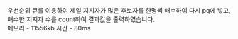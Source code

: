 우선순위 큐를 이용하여 제일 지지자가 많은 후보자를 한명씩 매수하여 다시 pq에 넣고, 매수한 지지자 수를 count하여 결과값을 출력하였습니다. <br>
메모리 - 11556kb 시간 - 80ms